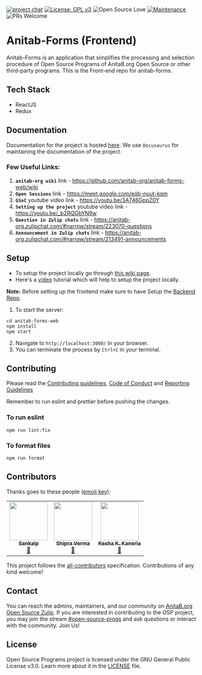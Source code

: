 [![project chat](https://img.shields.io/badge/zulip-join_chat-brightgreen.svg)](https://anitab-org.zulipchat.com/#narrow/stream/237907-open-source-progs)
[![License: GPL v3](https://img.shields.io/badge/License-GPL%20v3-blue.svg)](http://www.gnu.org/licenses/gpl-3.0)
![Open Source Love](https://img.shields.io/badge/Open%20%E2%9D%A4%EF%B8%8FSource-blue)
[![Maintenance](https://img.shields.io/badge/Maintained%3F-yes-green.svg)](https://github.com/anitab-org/anitab-forms-web)
![PRs Welcome](https://img.shields.io/badge/PRs-welcome-brightgreen.svg?style=flat-square)

# Anitab-Forms (Frontend)

Anitab-Forms is an application that simplifies the processing and selection procedure of Open Source Programs of AnitaB.org Open Source or other third-party programs. This is the Front-end repo for anitab-forms.

## Tech Stack

- ReactJS
- Redux

## Documentation

Documentation for the project is hosted [here](https://osp-web-docs.surge.sh/). We use `Docusaurus` for maintaining the documentation of the project.

### Few Useful Links:
1. **`anitab-org wiki`** link - https://github.com/anitab-org/anitab-forms-web/wiki
2. **`Open Sessions`** link - https://meet.google.com/eqb-nuut-kqm
3. **`GSoC`** youtube video link  -  https://youtu.be/3A746GppZ0Y
4. **`Setting up the project`** youtube video link -  https://youtu.be/_b2RQGbYN9w
5. **`Question in Zulip chats`** link - https://anitab-org.zulipchat.com/#narrow/stream/223070-questions
6. **`Announcement in Zulip chats`** link - https://anitab-org.zulipchat.com/#narrow/stream/213491-announcements

## Setup

- To setup the project locally go through [this wiki page](https://github.com/anitab-org/anitab-forms-web/wiki/Fork,-Clone,-Remote-and-Pull-Request).
- Here's a [video](https://youtu.be/_b2RQGbYN9w) tutorial which will help to setup the project locally.

**Note:** Before setting up the frontend make sure to have Setup the [Backend Repo](https://github.com/anitab-org/anitab-forms-backend).

1. To start the server:

```
cd anitab-forms-web
npm install
npm start
```

2. Navigate to `http://localhost:3000/` in your browser.
3. You can terminate the process by `Ctrl+C` in your terminal.

## Contributing

Please read the [Contributing guidelines](.github/CONTRIBUTING.md), [Code of Conduct](https://github.com/anitab-org/anitab-forms-web/blob/develop/CODE_OF_CONDUCT.md) and [Reporting Guidelines](https://github.com/anitab-org/anitab-forms-web/blob/develop/REPORTING_GUIDELINES.md)

Remember to run eslint and prettier before pushing the changes.

### To run eslint

```
npm run lint:fix
```

### To format files

```
npm run format
```

## Contributors

Thanks goes to these people ([emoji key](https://github.com/all-contributors/all-contributors#emoji-key)):

<!-- ALL-CONTRIBUTORS-LIST:START - Do not remove or modify this section -->
<!-- prettier-ignore-start -->
<!-- markdownlint-disable -->
<table>
  <tr>
    <td align="center"><a href="https://codesankalp.me/"><img src="https://avatars.githubusercontent.com/u/56037184?v=4?s=100" width="100px;" alt=""/><br /><sub><b>Sankalp</b></sub></a><br /><a href="#maintenance-codesankalp" title="Maintenance">🚧</a></td>
    <td align="center"><a href="https://6002bd83fc21bdb414a1a7c3--aaishprafolio.netlify.app/"><img src="https://avatars.githubusercontent.com/u/66299533?v=4?s=100" width="100px;" alt=""/><br /><sub><b>Shipra Verma </b></sub></a><br /><a href="#maintenance-Aaishpra" title="Maintenance">🚧</a></td>
    <td align="center"><a href="https://keshakaneria.me"><img src="https://avatars.githubusercontent.com/u/46588494?v=4?s=100" width="100px;" alt=""/><br /><sub><b>Kesha K. Kaneria</b></sub></a><br /><a href="#maintenance-keshakaneria" title="Maintenance">🚧</a></td>
  </tr>
</table>

<!-- markdownlint-restore -->
<!-- prettier-ignore-end -->

<!-- ALL-CONTRIBUTORS-LIST:END -->

This project follows the [all-contributors](https://github.com/all-contributors/all-contributors) specification.
Contributions of any kind welcome!

## Contact

You can reach the admins, maintainers, and our community on [AnitaB.org Open Source Zulip](https://anitab-org.zulipchat.com/). If you are interested in contributing to the OSP project, you may join the stream [#open-source-progs](https://anitab-org.zulipchat.com/#narrow/stream/237907-open-source-progs) and ask questions or interact with the community. Join Us!

## License

Open Source Programs project is licensed under the GNU General Public License v3.0. Learn more about it in the [LICENSE](LICENSE) file.
